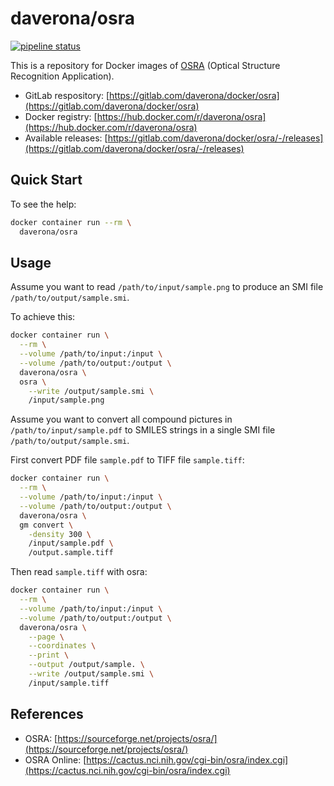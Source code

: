 # daverona/osra <!-- docker osra docker -->

[![pipeline status](https://gitlab.com/daverona/docker/osra/badges/master/pipeline.svg)](https://gitlab.com/daverona/docker/osra/commits/master)

This is a repository for Docker images of [OSRA](https://sourceforge.net/projects/osra/) (Optical Structure Recognition Application).

* GitLab respository: [https://gitlab.com/daverona/docker/osra](https://gitlab.com/daverona/docker/osra)
* Docker registry: [https://hub.docker.com/r/daverona/osra](https://hub.docker.com/r/daverona/osra)
* Available releases: [https://gitlab.com/daverona/docker/osra/-/releases](https://gitlab.com/daverona/docker/osra/-/releases)

## Quick Start

To see the help:

```bash
docker container run --rm \
  daverona/osra
```

## Usage

Assume you want to read `/path/to/input/sample.png`
to produce an SMI file `/path/to/output/sample.smi`.

To achieve this:

```bash
docker container run \
  --rm \
  --volume /path/to/input:/input \
  --volume /path/to/output:/output \
  daverona/osra \
  osra \
    --write /output/sample.smi \
    /input/sample.png 
```

Assume you want to convert all compound pictures in `/path/to/input/sample.pdf`
to SMILES strings in a single SMI file `/path/to/output/sample.smi`.  

First convert PDF file `sample.pdf` to TIFF file `sample.tiff`:

```bash
docker container run \
  --rm \
  --volume /path/to/input:/input \
  --volume /path/to/output:/output \
  daverona/osra \
  gm convert \
    -density 300 \
    /input/sample.pdf \
    /output.sample.tiff
```

Then read `sample.tiff` with osra:

```bash
docker container run \
  --rm \
  --volume /path/to/input:/input \
  --volume /path/to/output:/output \
  daverona/osra \
    --page \
    --coordinates \
    --print \
    --output /output/sample. \
    --write /output/sample.smi \
    /input/sample.tiff
```

## References

* OSRA: [https://sourceforge.net/projects/osra/](https://sourceforge.net/projects/osra/)
* OSRA Online: [https://cactus.nci.nih.gov/cgi-bin/osra/index.cgi](https://cactus.nci.nih.gov/cgi-bin/osra/index.cgi)
